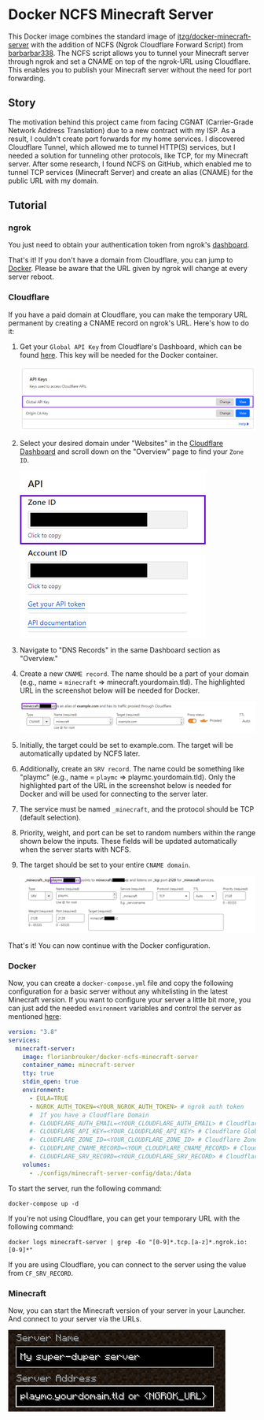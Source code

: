 # Docker NCFS Minecraft Server

This Docker image combines the standard image of [itzg/docker-minecraft-server](https://github.com/itzg/docker-minecraft-server) with the addition of NCFS (Ngrok Cloudflare Forward Script) from [barbarbar338](https://github.com/barbarbar338/ncfs). The NCFS script allows you to tunnel your Minecraft server through ngrok and set a CNAME on top of the ngrok-URL using Cloudflare. This enables you to publish your Minecraft server without the need for port forwarding.

## Story

The motivation behind this project came from facing CGNAT (Carrier-Grade Network Address Translation) due to a new contract with my ISP. As a result, I couldn't create port forwards for my home services. I discovered Cloudflare Tunnel, which allowed me to tunnel HTTP(S) services, but I needed a solution for tunneling other protocols, like TCP, for my Minecraft server. After some research, I found NCFS on GitHub, which enabled me to tunnel TCP services (Minecraft Server) and create an alias (CNAME) for the public URL with my domain.

## Tutorial

### ngrok

You just need to obtain your authentication token from ngrok's [dashboard](https://dashboard.ngrok.com/get-started/your-authtoken).

That's it! If you don't have a domain from Cloudflare, you can jump to [Docker](#docker).
Please be aware that the URL given by ngrok will change at every server reboot.

### Cloudflare

If you have a paid domain at Cloudflare, you can make the temporary URL permanent by creating a CNAME record on ngrok's URL. Here's how to do it:

1. Get your `Global API Key` from Cloudflare's Dashboard, which can be found [here](https://dash.cloudflare.com/profile/api-tokens). 
   This key will be needed for the Docker container.
   
   ![get_cf_global_api_key](assets/get_cf_global_api_key.png)

2. Select your desired domain under "Websites" in the [Cloudflare Dashboard](https://dash.cloudflare.com) and scroll down on the "Overview" page to find your `Zone ID`.
   
   ![get_cf_zone_id](assets/get_cf_zone_id.png)

3. Navigate to "DNS Records" in the same Dashboard section as "Overview."

4. Create a new `CNAME record`. The name should be a part of your domain (e.g., name = `minecraft` => minecraft.yourdomain.tld). The highlighted URL in the screenshot below will be needed for Docker.
   
   ![base_cf_cname_config](assets/base_cf_cname_config.png)

5. Initially, the target could be set to example.com. The target will be automatically updated by NCFS later.

6. Additionally, create an `SRV record`. The name could be something like "playmc" (e.g., name = `playmc` => playmc.yourdomain.tld). Only the highlighted part of the URL in the screenshot below is needed for Docker and will be used for connecting to the server later.

7. The service must be named `_minecraft`, and the protocol should be TCP (default selection).

8. Priority, weight, and port can be set to random numbers within the range shown below the inputs. These fields will be updated automatically when the server starts with NCFS.

9. The target should be set to your entire `CNAME domain`.
   
   ![base_cf_srv_config](assets/base_cf_srv_config.png)

That's it! You can now continue with the Docker configuration.

### Docker

Now, you can create a `docker-compose.yml` file and copy the following configuration for a basic server without any whitelisting in the latest Minecraft version. If you want to configure your server a little bit more, you can just add the needed `environment` variables and control the server as mentioned [here](https://docker-minecraft-server.readthedocs.io/en/latest/):

```yaml
version: "3.8"
services:
  minecraft-server:
    image: florianbreuker/docker-ncfs-minecraft-server
    container_name: minecraft-server
    tty: true
    stdin_open: true
    environment:
      - EULA=TRUE
      - NGROK_AUTH_TOKEN=<YOUR_NGROK_AUTH_TOKEN> # ngrok auth token
      #  If you have a Cloudflare Domain
      #- CLOUDFLARE_AUTH_EMAIL=<YOUR_CLOUDFLARE_AUTH_EMAIL> # Cloudflare account E-Mail
      #- CLOUDFLARE_API_KEY=<YOUR_CLOUDFLARE_API_KEY> # Cloudflare Global API Key
      #- CLOUDFLARE_ZONE_ID=<YOUR_CLOUDFLARE_ZONE_ID> # Cloudflare Zone ID
      #- CLOUDFLARE_CNAME_RECORD=<YOUR_CLOUDFLARE_CNAME_RECORD> # Cloudflare CNAME Domain
      #- CLOUDFLARE_SRV_RECORD=<YOUR_CLOUDFLARE_SRV_RECORD> # Cloudflare SRV Domain (for your connection)
    volumes:
      - ./configs/minecraft-server-config/data:/data
```

To start the server, run the following command:

```
docker-compose up -d
```

If you're not using Cloudflare, you can get your temporary URL with the following command:

```
docker logs minecraft-server | grep -Eo "[0-9]*.tcp.[a-z]*.ngrok.io:[0-9]*"
```

If you are using Cloudflare, you can connect to the server using the value from `CF_SRV_RECORD`.

### Minecraft

Now, you can start the Minecraft version of your server in your Launcher. And connect to your server via the URLs.

![minecraft_server_edit](assets/minecraft_server_edit.png)
